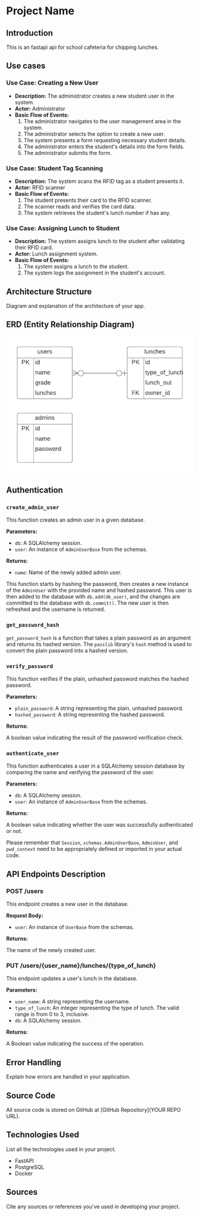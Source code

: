 # Project Name

## Introduction 
This is an fastapi api for school cafeteria for chipping lunches. 

## Use cases

### **Use Case: Creating a New User**
- **Description:** The administrator creates a new student user in the system.
- **Actor:** Administrator
- **Basic Flow of Events:**
  1. The administrator navigates to the user management area in the system.
  2. The administrator selects the option to create a new user.
  3. The system presents a form requesting necessary student details.
  4. The administrator enters the student's details into the form fields.
  5. The administrator submits the form.

### Use Case: Student Tag Scanning
- **Description:** The system scans the RFID tag as a student presents it.
- **Actor:** RFID scanner
- **Basic Flow of Events:**
  1. The student presents their card to the RFID scanner.
  2. The scanner reads and verifies the card data.
  3. The system retrieves the student's lunch number if has any.

### Use Case: Assigning Lunch to Student
- **Description:** The system assigns lunch to the student after validating their RFID card.
- **Actor:** Lunch assignment system.
- **Basic Flow of Events:**
  1. The system assigns a lunch to the student.
  2. The system logs the assignment in the student's account.


## Architecture Structure
Diagram and explanation of the architecture of your app.

## ERD (Entity Relationship Diagram)
![Alternative text for the image](/static/ERD.png)

## Authentication

### `create_admin_user`

This function creates an admin user in a given database.

**Parameters:**

- `db`: A SQLAlchemy session.
- `user`: An instance of `AdminUserBase` from the schemas.

**Returns:**

- `name`: Name of the newly added admin user.

This function starts by hashing the password, then creates a new instance of the `AdminUser` with the provided name and hashed password. This user is then added to the database with `db.add(db_user)`, and the changes are committed to the database with `db.commit()`. The new user is then refreshed and the username is returned.


### `get_password_hash`

`get_password_hash` is a function that takes a plain password as an argument and returns its hashed version. The `passlib` library's `hash` method is used to convert the plain password into a hashed version.

### `verify_password`
This function verifies if the plain, unhashed password matches the hashed password.

**Parameters:**

- `plain_password`: A string representing the plain, unhashed password.
- `hashed_password`: A string representing the hashed password.

**Returns:**

A boolean value indicating the result of the password verification check.


### `authenticate_user`
This function authenticates a user in a SQLAlchemy session database by comparing the name and verifying the password of the user.

**Parameters:**

- `db`: A SQLAlchemy session.
- `user`: An instance of `AdminUserBase` from the schemas.

**Returns:**

A boolean value indicating whether the user was successfully authenticated or not.

Please remember that `Session`, `schemas.AdminUserBase`, `AdminUser`, and `pwd_context` need to be appropriately defined or imported in your actual code.

## API Endpoints Description

### POST /users
This endpoint creates a new user in the database. 

**Request Body:**

- `user`: An instance of `UserBase` from the schemas.

**Returns:**

The name of the newly created user.

### PUT /users/{user_name}/lunches/{type_of_lunch}
This endpoint updates a user's lunch in the database.

**Parameters:**

- `user_name`: A string representing the username.
- `type_of_lunch`: An integer representing the type of lunch. The valid range is from 0 to 3, inclusive.
- `db`: A SQLAlchemy session.

**Returns:**

A Boolean value indicating the success of the operation.

## Error Handling
Explain how errors are handled in your application.

## Source Code
All source code is stored on GitHub at [GitHub Repository](YOUR REPO URL).

## Technologies Used
List all the technologies used in your project.
- FastAPI
- PostgreSQL
- Docker

## Sources
Cite any sources or references you've used in developing your project.